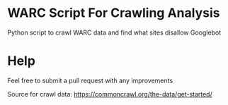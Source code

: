 # WARC Script For Crawling Analysis

Python script to crawl WARC data and find what sites disallow Googlebot

# Help

Feel free to submit a pull request with any improvements

Source for crawl data: https://commoncrawl.org/the-data/get-started/

